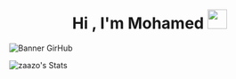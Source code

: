 <h1 align="center"><b>Hi , I'm Mohamed </b><img src="https://media.giphy.com/media/hvRJCLFzcasrR4ia7z/giphy.gif" width="35"></h1>

![Banner GirHub](https://github.com/zaazo/zaazo/assets/99763690/ac69785f-3ef2-4fd1-9c6e-f71fbf69755f)


![zaazo's Stats](https://github-readme-stats.vercel.app/api?username=zaazo&theme=react&show_icons=true&hide_border=true&count_private=true)



